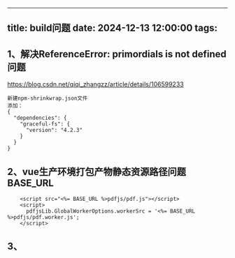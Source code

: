 
---
title: build问题
date: 2024-12-13 12:00:00
tags:
---
## 1、解决ReferenceError: primordials is not defined问题
https://blog.csdn.net/qiqi_zhangzz/article/details/106599233

```
新建npm-shrinkwrap.json文件
添加：
{
  "dependencies": {
    "graceful-fs": {
      "version": "4.2.3"
    }
  }
}
```

## 2、vue生产环境打包产物静态资源路径问题 BASE_URL
```
    <script src="<%= BASE_URL %>pdfjs/pdf.js"></script>
    <script>
      pdfjsLib.GlobalWorkerOptions.workerSrc = '<%= BASE_URL %>pdfjs/pdf.worker.js';
    </script>
```
## 3、